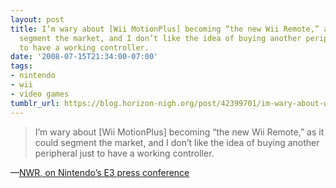 ```yaml
---
layout: post
title: I’m wary about [Wii MotionPlus] becoming “the new Wii Remote,” as it could
  segment the market, and I don’t like the idea of buying another peripheral just
  to have a working controller.
date: '2008-07-15T21:34:00-07:00'
tags:
- nintendo
- wii
- video games
tumblr_url: https://blog.horizon-nigh.org/post/42399701/im-wary-about-wii-motionplus-becoming-the-new
---
```

> I’m wary about [Wii MotionPlus] becoming “the new Wii Remote,” as it could segment the market, and I don’t like the idea of buying another peripheral just to have a working controller.

—[NWR, on Nintendo’s E3 press conference  
](http://www.nintendoworldreport.com/blogArt.cfm?artid=16377)
